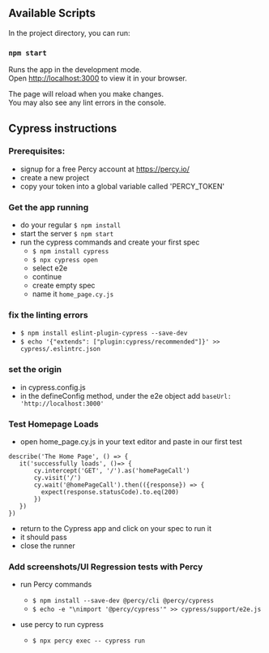 
## Available Scripts

In the project directory, you can run:

### `npm start`

Runs the app in the development mode.\
Open [http://localhost:3000](http://localhost:3000) to view it in your browser.

The page will reload when you make changes.\
You may also see any lint errors in the console.



## Cypress instructions
### Prerequisites:
 - signup for a free Percy account at https://percy.io/
- create a new project
- copy your token into a global variable called 'PERCY_TOKEN'
### Get the app running
- do your regular `$ npm install`
- start the server `$ npm start`
- run the cypress commands and create your first spec
	- `$ npm install cypress`
	- `$ npx cypress open`
    - select e2e
    - continue
    - create empty spec
    - name it `home_page.cy.js`

### fix the linting errors
- `$ npm install eslint-plugin-cypress --save-dev`
- `$ echo '{"extends": ["plugin:cypress/recommended"]}' >> cypress/.eslintrc.json`
### set the origin
- in cypress.config.js
 - in the defineConfig method, under the e2e object add `baseUrl: 'http://localhost:3000'`
### Test Homepage Loads
 - open home_page.cy.js in your text editor and paste in our first test
 ```
 describe('The Home Page', () => {
    it('successfully loads', ()=> {
        cy.intercept('GET', '/').as('homePageCall')
        cy.visit('/')
        cy.wait('@homePageCall').then(({response}) => {
          expect(response.statusCode).to.eq(200)
        })
    })
})
```
- return to the Cypress app and click on your spec to run it
- it should pass
- close the runner

### Add screenshots/UI Regression tests with Percy
- run Percy commands
	- `$ npm install --save-dev @percy/cli @percy/cypress`
	- `$ echo -e "\nimport '@percy/cypress'" >> cypress/support/e2e.js`

- use percy to run cypress
    - `$ npx percy exec -- cypress run `